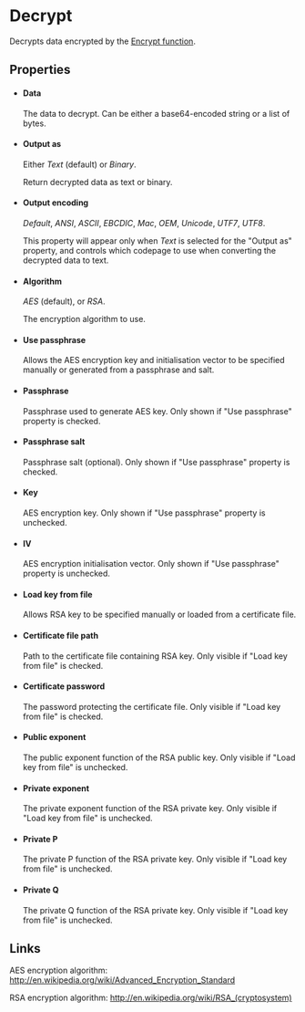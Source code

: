 Decrypt
=======

Decrypts data encrypted by the [Encrypt function](../Encrypt).

Properties
----------

-  #### Data

    The data to decrypt. Can be either a base64-encoded string or a list
    of bytes.

-  #### Output as

    Either *Text* (default) or *Binary*.

    Return decrypted data as text or binary.

-  #### Output encoding

    *Default*, *ANSI*, *ASCII*, *EBCDIC*, *Mac*, *OEM*, *Unicode*,
    *UTF7*, *UTF8*.

    This property will appear only when *Text* is selected for the
    "Output as" property, and controls which codepage to use when
    converting the decrypted data to text.

-  #### Algorithm

    *AES* (default), or *RSA*.

    The encryption algorithm to use.

-  #### Use passphrase

    Allows the AES encryption key and initialisation vector to be
    specified manually or generated from a passphrase and salt.

-  #### Passphrase

    Passphrase used to generate AES key. Only shown if "Use passphrase"
    property is checked.

-  #### Passphrase salt

    Passphrase salt (optional). Only shown if "Use passphrase" property
    is checked.

-  #### Key

    AES encryption key. Only shown if "Use passphrase" property is
    unchecked.

-  #### IV

    AES encryption initialisation vector. Only shown if "Use passphrase"
    property is unchecked.

- #### Load key from file

    Allows RSA key to be specified manually or loaded from a certificate
    file.

- #### Certificate file path

    Path to the certificate file containing RSA key. Only visible if
    "Load key from file" is checked.

- #### Certificate password

    The password protecting the certificate file. Only visible if "Load
    key from file" is checked.

- #### Public exponent

    The public exponent function of the RSA public key. Only visible if
    "Load key from file" is unchecked.

- #### Private exponent

    The private exponent function of the RSA private key. Only visible
    if "Load key from file" is unchecked.

- #### Private P

    The private P function of the RSA private key. Only visible if "Load
    key from file" is unchecked.

- #### Private Q

    The private Q function of the RSA private key. Only visible if "Load
    key from file" is unchecked.

Links
-----

AES encryption algorithm:
<http://en.wikipedia.org/wiki/Advanced_Encryption_Standard>

RSA encryption algorithm:
<http://en.wikipedia.org/wiki/RSA_(cryptosystem)>
